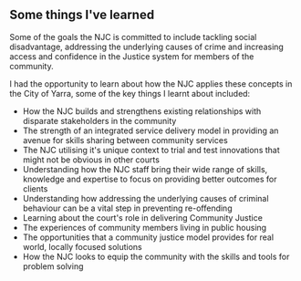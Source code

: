 ## Some things I've learned
Some of the goals the NJC is committed to include tackling social disadvantage, addressing the underlying causes of crime and increasing access and confidence in the Justice system for members of the community.

I had the opportunity to learn about how the NJC applies these concepts in the City of Yarra, some of the key things I learnt about included:
* How the NJC builds and strengthens existing relationships with disparate stakeholders in the community
* The strength of an integrated service delivery model in providing an avenue for skills sharing between community services
* The NJC utilising it's unique context to trial and test innovations that might not be obvious in other courts
* Understanding how the NJC staff bring their wide range of skills, knowledge and expertise to focus on providing better outcomes for clients
* Understanding how addressing the underlying causes of criminal behaviour can be a vital step in preventing re-offending
* Learning about the court's role in delivering Community Justice
* The experiences of community members living in public housing
* The opportunities that a community justice model provides for real world, locally focused solutions
* How the NJC looks to equip the community with the skills and tools for problem solving
